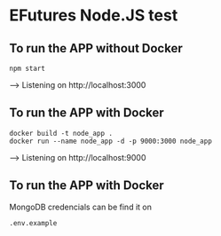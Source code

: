 # EFutures Node.JS test

## To run the APP without Docker
```
npm start
```
--> Listening on  http://localhost:3000

## To run the APP with Docker
```
docker build -t node_app .
docker run --name node_app -d -p 9000:3000 node_app
```
--> Listening on  http://localhost:9000

## To run the APP with Docker
MongoDB credencials can be find it on 
```
.env.example
```
